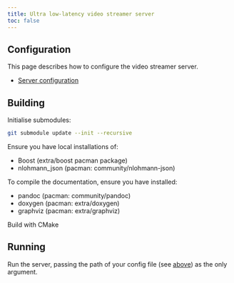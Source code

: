 ```yaml
---
title: Ultra low-latency video streamer server
toc: false
---
```


## Configuration

This page describes how to configure the video streamer server.

 - [Server configuration](./configuration/README.md)

## Building

Initialise submodules:
```bash
git submodule update --init --recursive
```

Ensure you have local installations of:
- Boost (extra/boost pacman package)
- nlohmann_json (pacman: community/nlohmann-json)

To compile the documentation, ensure you have installed:
- pandoc (pacman: community/pandoc)
- doxygen (pacman: extra/doxygen)
- graphviz (pacman: extra/graphviz)

Build with CMake

## Running

Run the server, passing the path of your config file (see [above](#configuration)) as the only argument.
